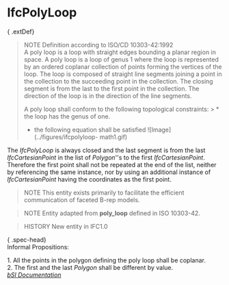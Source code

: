 IfcPolyLoop
===========
{ .extDef}  
> NOTE  Definition according to ISO/CD 10303-42:1992  
> A poly loop is a loop with straight edges bounding a planar region in space.
> A poly loop is a loop of genus 1 where the loop is represented by an ordered
> coplanar collection of points forming the vertices of the loop. The loop is
> composed of straight line segments joining a point in the collection to the
> succeeding point in the collection. The closing segment is from the last to
> the first point in the collection. The direction of the loop is in the
> direction of the line segments.  
>  
> A poly loop shall conform to the following topological constraints: > * the
> loop has the genus of one.  
> * the following equation shall be satisfied ![Image](../figures/ifcpolyloop-
> math1.gif)  
  
The _IfcPolyLoop_ is always closed and the last segment is from the last
_IfcCartesianPoint_ in the list of _Polygon_''s to the first
_IfcCartesianPoint_. Therefore the first point shall not be repeated at the
end of the list, neither by referencing the same instance, nor by using an
additional instance of _IfcCartesianPoint_ having the coordinates as the first
point.  
>  
> NOTE  This entity exists primarily to facilitate the efficient communication
> of faceted B-rep models.  
  
  
  
> NOTE  Entity adapted from **poly_loop** defined in ISO 10303-42.  
  
> HISTORY   New entity in IFC1.0  
  
{ .spec-head}  
Informal Propositions:  
  
1\. All the points in the polygon defining the poly loop shall be coplanar.  
2\. The first and the last _Polygon_ shall be different by value.  
[ _bSI
Documentation_](https://standards.buildingsmart.org/IFC/DEV/IFC4_2/FINAL/HTML/schema/ifctopologyresource/lexical/ifcpolyloop.htm)


